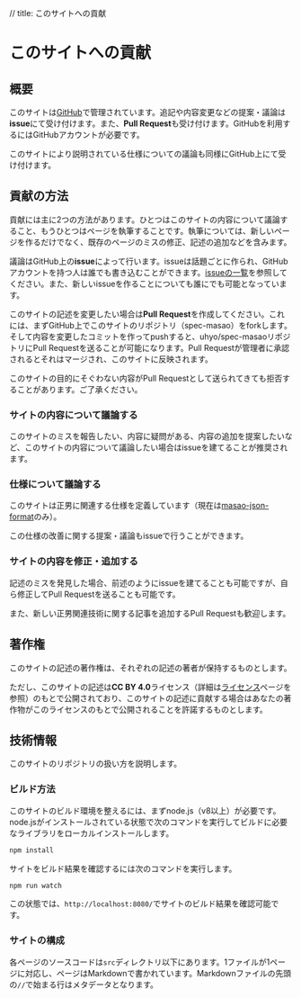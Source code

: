 // title: このサイトへの貢献

# このサイトへの貢献

## 概要
このサイトは[GitHub](https://github.com/uhyo/spec-masao)で管理されています。追記や内容変更などの提案・議論は**issue**にて受け付けます。また、**Pull Request**も受け付けます。GitHubを利用するにはGitHubアカウントが必要です。

このサイトにより説明されている仕様についての議論も同様にGitHub上にて受け付けます。

## 貢献の方法
貢献には主に2つの方法があります。ひとつはこのサイトの内容について議論すること、もうひとつはページを執筆することです。執筆については、新しいページを作るだけでなく、既存のページのミスの修正、記述の追加などを含みます。

議論はGitHub上の**issue**によって行います。issueは話題ごとに作られ、GitHubアカウントを持つ人は誰でも書き込むことができます。[issueの一覧](https://github.com/uhyo/spec-masao/issues)を参照してください。また、新しいissueを作ることについても誰にでも可能となっています。

このサイトの記述を変更したい場合は**Pull Request**を作成してください。これには、まずGitHub上でこのサイトのリポジトリ（spec-masao）をforkします。そして内容を変更したコミットを作ってpushすると、uhyo/spec-masaoリポジトリにPull Requestを送ることが可能になります。Pull Requestが管理者に承認されるとそれはマージされ、このサイトに反映されます。

このサイトの目的にそぐわない内容がPull Requestとして送られてきても拒否することがあります。ご了承ください。

### サイトの内容について議論する
このサイトのミスを報告したい、内容に疑問がある、内容の追加を提案したいなど、このサイトの内容について議論したい場合はissueを建てることが推奨されます。

### 仕様について議論する
このサイトは正男に関連する仕様を定義しています（現在は[masao-json-format](/masao-json-format/)のみ）。

この仕様の改善に関する提案・議論もissueで行うことができます。

### サイトの内容を修正・追加する
記述のミスを発見した場合、前述のようにissueを建てることも可能ですが、自ら修正してPull Requestを送ることも可能です。

また、新しい正男関連技術に関する記事を追加するPull Requestも歓迎します。

## 著作権
このサイトの記述の著作権は、それぞれの記述の著者が保持するものとします。

ただし、このサイトの記述は**CC BY 4.0**ライセンス（詳細は[ライセンス](/license.html)ページを参照）のもとで公開されており、このサイトの記述に貢献する場合はあなたの著作物がこのライセンスのもとで公開されることを許諾するものとします。

## 技術情報
このサイトのリポジトリの扱い方を説明します。

### ビルド方法

このサイトのビルド環境を整えるには、まずnode.js（v8以上）が必要です。node.jsがインストールされている状態で次のコマンドを実行してビルドに必要なライブラリをローカルインストールします。

```sh
npm install
```

サイトをビルド結果を確認するには次のコマンドを実行します。

```sh
npm run watch
```

この状態では、`http://localhost:8080/`でサイトのビルド結果を確認可能です。

### サイトの構成
各ページのソースコードは`src`ディレクトリ以下にあります。1ファイルが1ページに対応し、ページはMarkdownで書かれています。Markdownファイルの先頭の`//`で始まる行はメタデータとなります。
